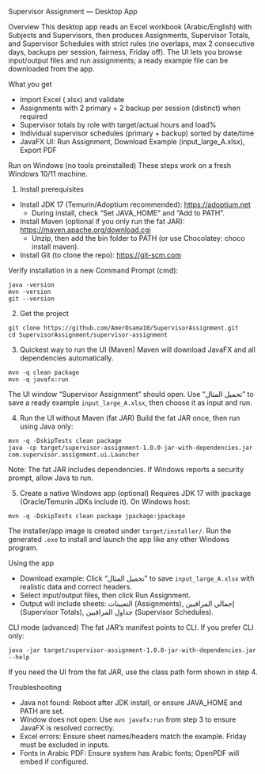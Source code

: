 Supervisor Assignment — Desktop App

Overview
This desktop app reads an Excel workbook (Arabic/English) with Subjects and Supervisors, then produces Assignments, Supervisor Totals, and Supervisor Schedules with strict rules (no overlaps, max 2 consecutive days, backups per session, fairness, Friday off). The UI lets you browse input/output files and run assignments; a ready example file can be downloaded from the app.

What you get
- Import Excel (.xlsx) and validate
- Assignments with 2 primary + 2 backup per session (distinct) when required
- Supervisor totals by role with target/actual hours and load%
- Individual supervisor schedules (primary + backup) sorted by date/time
- JavaFX UI: Run Assignment, Download Example (input_large_A.xlsx), Export PDF

Run on Windows (no tools preinstalled)
These steps work on a fresh Windows 10/11 machine.

1) Install prerequisites
- Install JDK 17 (Temurin/Adoptium recommended): https://adoptium.net
  - During install, check “Set JAVA_HOME” and “Add to PATH”.
- Install Maven (optional if you only run the fat JAR): https://maven.apache.org/download.cgi
  - Unzip, then add the bin folder to PATH (or use Chocolatey: choco install maven).
- Install Git (to clone the repo): https://git-scm.com

Verify installation in a new Command Prompt (cmd):
```
java -version
mvn -version
git --version
```

2) Get the project
```
git clone https://github.com/AmerOsama10/SupervisorAssignment.git
cd SupervisorAssignment/supervisor-assignment
```

3) Quickest way to run the UI (Maven)
Maven will download JavaFX and all dependencies automatically.
```
mvn -q clean package
mvn -q javafx:run
```
The UI window “Supervisor Assignment” should open. Use “تحميل المثال” to save a ready example `input_large_A.xlsx`, then choose it as input and run.

4) Run the UI without Maven (fat JAR)
Build the fat JAR once, then run using Java only:
```
mvn -q -DskipTests clean package
java -cp target/supervisor-assignment-1.0.0-jar-with-dependencies.jar com.supervisor.assignment.ui.Launcher
```
Note: The fat JAR includes dependencies. If Windows reports a security prompt, allow Java to run.

5) Create a native Windows app (optional)
Requires JDK 17 with jpackage (Oracle/Temurin JDKs include it). On Windows host:
```
mvn -q -DskipTests clean package jpackage:jpackage
```
The installer/app image is created under `target/installer/`. Run the generated `.exe` to install and launch the app like any other Windows program.

Using the app
- Download example: Click “تحميل المثال” to save `input_large_A.xlsx` with realistic data and correct headers.
- Select input/output files, then click Run Assignment.
- Output will include sheets: التعيينات (Assignments), إجمالي المراقبين (Supervisor Totals), جداول المراقبين (Supervisor Schedules).

CLI mode (advanced)
The fat JAR’s manifest points to CLI. If you prefer CLI only:
```
java -jar target/supervisor-assignment-1.0.0-jar-with-dependencies.jar --help
```
If you need the UI from the fat JAR, use the class path form shown in step 4.

Troubleshooting
- Java not found: Reboot after JDK install, or ensure JAVA_HOME and PATH are set.
- Window does not open: Use `mvn javafx:run` from step 3 to ensure JavaFX is resolved correctly.
- Excel errors: Ensure sheet names/headers match the example. Friday must be excluded in inputs.
- Fonts in Arabic PDF: Ensure system has Arabic fonts; OpenPDF will embed if configured.

